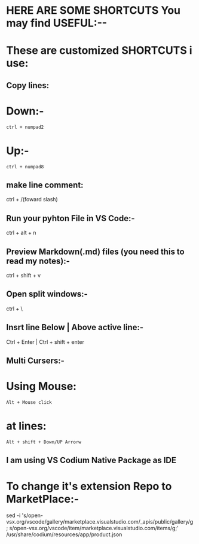 # HERE ARE SOME SHORTCUTS You may find USEFUL:--
# These are customized SHORTCUTS i use:

## Copy lines: 
  # Down:-
    ctrl + numpad2
  # Up:-
    ctrl + numpad8
  
## make line comment: 
  ctrl + /(foward slash)

## Run your pyhton File in VS Code:-
  ctrl + alt + n

## Preview Markdown(.md) files (you need this to read my notes):-
   ctrl + shift + v

## Open split windows:-
   ctrl + \

## Insrt line Below | Above active line:-
   Ctrl + Enter | Ctrl + shift + enter

## Multi Cursers:- 
  # Using Mouse:
    Alt + Mouse click
  # at lines:
    Alt + shift + Down/UP Arrorw

## I am using VS Codium Native Package as IDE
  # To change it's extension Repo to MarketPlace:-
   sed -i 's/open-vsx.org\/vscode\/gallery/marketplace.visualstudio.com\/_apis\/public\/gallery/g; s/open-vsx.org\/vscode\/item/marketplace.visualstudio.com\/items/g;' /usr/share/codium/resources/app/product.json 




